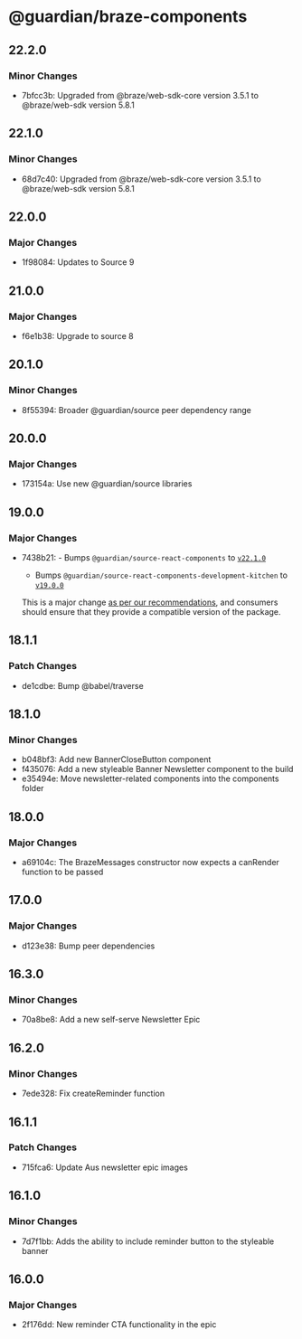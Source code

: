 # @guardian/braze-components

## 22.2.0

### Minor Changes

-   7bfcc3b: Upgraded from @braze/web-sdk-core version 3.5.1 to @braze/web-sdk version 5.8.1

## 22.1.0

### Minor Changes

-   68d7c40: Upgraded from @braze/web-sdk-core version 3.5.1 to @braze/web-sdk version 5.8.1

## 22.0.0

### Major Changes

-   1f98084: Updates to Source 9

## 21.0.0

### Major Changes

-   f6e1b38: Upgrade to source 8

## 20.1.0

### Minor Changes

-   8f55394: Broader @guardian/source peer dependency range

## 20.0.0

### Major Changes

-   173154a: Use new @guardian/source libraries

## 19.0.0

### Major Changes

-   7438b21: - Bumps `@guardian/source-react-components` to [`v22.1.0`](https://github.com/guardian/csnx/releases/tag/%40guardian%2Fsource-react-components%4022.1.0)

    -   Bumps `@guardian/source-react-components-development-kitchen` to [`v19.0.0`](https://github.com/guardian/csnx/releases/tag/%40guardian%2Fsource-react-components-development-kitchen%4019.0.0)

    This is a major change [as per our recommendations](https://github.com/guardian/recommendations/blob/main/npm-packages.md#changes-to-peerdependencies-ranges-are-breaking), and consumers should
    ensure that they provide a compatible version of the package.

## 18.1.1

### Patch Changes

-   de1cdbe: Bump @babel/traverse

## 18.1.0

### Minor Changes

-   b048bf3: Add new BannerCloseButton component
-   f435076: Add a new styleable Banner Newsletter component to the build
-   e35494e: Move newsletter-related components into the components folder

## 18.0.0

### Major Changes

-   a69104c: The BrazeMessages constructor now expects a canRender function to be passed

## 17.0.0

### Major Changes

-   d123e38: Bump peer dependencies

## 16.3.0

### Minor Changes

-   70a8be8: Add a new self-serve Newsletter Epic

## 16.2.0

### Minor Changes

-   7ede328: Fix createReminder function

## 16.1.1

### Patch Changes

-   715fca6: Update Aus newsletter epic images

## 16.1.0

### Minor Changes

-   7d7f1bb: Adds the ability to include reminder button to the styleable banner

## 16.0.0

### Major Changes

-   2f176dd: New reminder CTA functionality in the epic
